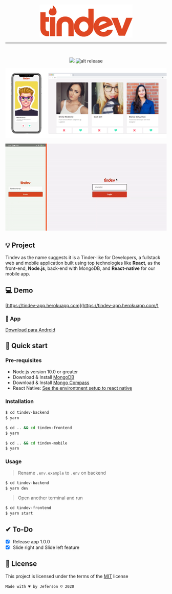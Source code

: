 <div align="center">

<img src=".github/logo.png">

<hr />
<br />

![](https://img.shields.io/badge/omnistack-8.0-blueviolet?style=flat-square) ![alt release](https://img.shields.io/github/v/release/jeferson-sb/tindev?style=flat-square)

</div>

![alt Mockup project](.github/mockup.png)

![alt Mockup demo](.github/demo.gif)

## 💡 Project

Tindev as the name suggests it is a Tinder-like for Developers, a fullstack web and mobile application built using top technologies like **React**, as the front-end, **Node.js**, back-end with MongoDB, and **React-native** for our mobile app.

## 💻 Demo

[https://tindev-app.herokuapp.com](https://tindev-app.herokuapp.com/)

### 📱 App

[Download para Android](https://github.com/jeferson-sb/tindev/releases/tag/1.0.0)

## 🚀 Quick start

### Pre-requisites

- Node.js version 10.0 or greater
- Download & Install [MongoDB](https://www.mongodb.com/download-center)
- Download & Install [Mongo Compass](https://www.mongodb.com/products/compass)
- React Native: [See the environtment setup to react native](https://reactnative.dev/docs/environment-setup)

### Installation

```bash
$ cd tindev-backend
$ yarn
```

```bash
$ cd .. && cd tindev-frontend
$ yarn
```

```bash
$ cd .. && cd tindev-mobile
$ yarn
```

### Usage

> Rename `.env.example` to `.env` on backend

```bash
$ cd tindev-backend
$ yarn dev
```

> Open another terminal and run

```bash
$ cd tindev-frontend
$ yarn start
```

## ✔ To-Do

- [x] Release app 1.0.0
- [x] Slide right and Slide left feature

## 📝 License

This project is licensed under the terms of the [MIT](https://github.com/jeferson-sb/tindev/blob/master/LICENSE) license

`Made with ♥ by Jeferson © 2020`
